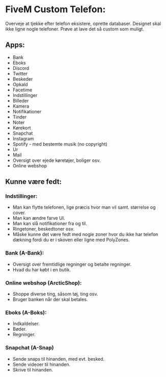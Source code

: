 # FiveM Custom Telefon:
Overveje at tjekke efter telefon eksistere, oprette databaser.
Designet skal ikke ligne nogle telefoner.
Prøve at lave det så custom som muligt.

## Apps:
- Bank
- Eboks
- Discord
- Twitter
- Beskeder
- Opkald
- Facetime
- Indstillinger
- Billeder
- Kamera
- Notifikationer
- Tinder
- Noter
- Kørekort
- Snapchat
- Instagram
- Spotify - med bestemte musik (no copyright)
- Ur
- Mail
- Oversigt over ejede køretøjer, boliger osv.
- Online webshop

## Kunne være fedt:
### Indstillinger:
- Man kan flytte telefonen, lige præcis hvor man vil samt. størrelse og cover.
- Man kan ændre farve UI.
- Man kan slå notifikationer fra og til.
- Ringetoner, beskedtoner osv.
- Måske kunne det være fedt med nogle zoner hvor du ikke har telefon dækning fordi du er i skoven eller ligne med PolyZones.

### Bank (A-Bank):
- Oversigt over fremtidlige regninger og betalte regninger.
- Hvad du har købt i en butik.

### Online webshop (ArcticShop):
- Shoppe diverse ting, såsom tøj, ting osv.
- Bruger banken når der skal betales.

### Eboks (A-Boks):
- Indkaldelser.
- Bøder.
- Regninger.

### Snapchat (A-Snap)
- Sende snaps til hinanden, med evt. besked.
- Sende videoer til hinanden.
- Skrive til hinanden.
